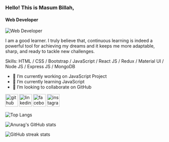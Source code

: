### Hello! This is Masum Billah,
#### Web Developer
![Web Developer](https://media.licdn.com/dms/image/D5616AQHuh-PhL3DUjw/profile-displaybackgroundimage-shrink_350_1400/0/1714110888051?e=1720051200&v=beta&t=mW0Z86nRYXtkbG_-4BoA2DQDQVbSQgyekr2a493fdxc)

I am a good learner. I truly believe that, continuous learning is indeed a powerful tool for achieving my dreams and it keeps me more adaptable, sharp, and ready to tackle new challenges.

Skills: HTML / CSS / Bootstrap / JavaScript / React JS / Redux / Material UI / Node JS / Express JS / MongoDB

- 🔭 I’m currently working on JavaScript Project 
- 🌱 I’m currently learning JavaScript 
- 👯 I’m looking to collaborate on GitHub 


[<img src='https://cdn.jsdelivr.net/npm/simple-icons@3.0.1/icons/github.svg' alt='github' height='40'>](https://github.com/masum2212)  [<img src='https://cdn.jsdelivr.net/npm/simple-icons@3.0.1/icons/linkedin.svg' alt='linkedin' height='40'>](https://www.linkedin.com/in/themasumbillah/)  [<img src='https://cdn.jsdelivr.net/npm/simple-icons@3.0.1/icons/facebook.svg' alt='facebook' height='40'>](https://www.facebook.com/masum1820)  [<img src='https://cdn.jsdelivr.net/npm/simple-icons@3.0.1/icons/instagram.svg' alt='instagram' height='40'>](https://www.instagram.com/masum151820/)  

![Top Langs](https://github-readme-stats.vercel.app/api/top-langs/?username=masum2212&layout=compact)

![Anurag's GitHub stats](https://github-readme-stats.vercel.app/api?username=masum2212&show=reviews,discussions_started,discussions_answered,prs_merged,prs_merged_percentage)

![GitHub streak stats](https://streak-stats.demolab.com/?user=masum2212)  

